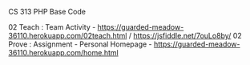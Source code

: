 CS 313 PHP Base Code

02 Teach : Team Activity - https://guarded-meadow-36110.herokuapp.com/02teach.html / https://jsfiddle.net/7ouLo8by/
02 Prove : Assignment - Personal Homepage - https://guarded-meadow-36110.herokuapp.com/home.html
